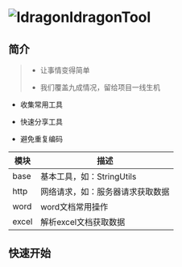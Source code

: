 # ![Idragon](https://thirdwx.qlogo.cn/mmopen/vi_32/nRJ4vegIVcBpAXwuHLVsQicJWnLXCUkMv02fFicEhrhQpiaJ0CPVWia2y17vvdtHK00hpwNaGJIpekibkdbD7ybxCIA/132)IdragonTool

## 简介

> * 让事情变得简单
>
> * 我们覆盖九成情况，留给项目一线生机

* 收集常用工具

* 快速分享工具

* 避免重复编码

| 模块  | 描述                             |
| ----- | -------------------------------- |
| base  | 基本工具，如：StringUtils        |
| http  | 网络请求，如：服务器请求获取数据 |
| word  | word文档常用操作                 |
| excel | 解析excel文档获取数据            |

## 快速开始



